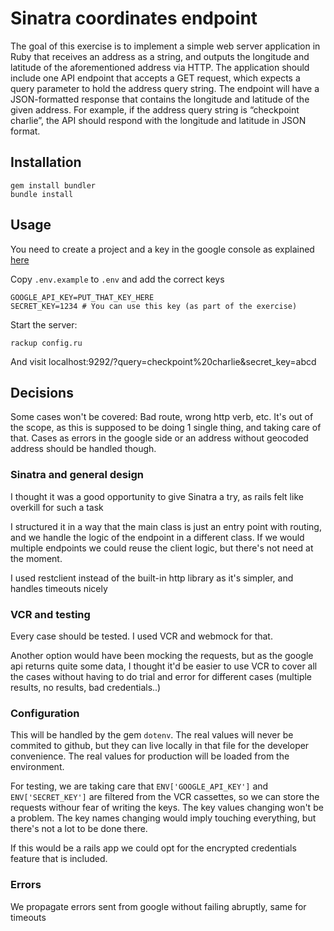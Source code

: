 # Sinatra coordinates endpoint

The goal of this exercise is to implement a simple web server
application in Ruby that receives an address as a string, and
outputs the longitude and latitude of the aforementioned address
via HTTP.
The application should include one API endpoint that accepts a
GET request, which expects a query parameter to hold the address
query string. The endpoint will have a JSON-formatted response
that contains the longitude and latitude of the given address. For
example, if the address query string is “checkpoint charlie”, the API
should respond with the longitude and latitude in JSON format. 

## Installation

```
gem install bundler
bundle install
```

## Usage
You need to create a project and a key in the google console as explained
[here](https://developers.google.com/maps/documentation/geocoding/intro) 

Copy `.env.example` to `.env` and add the correct keys

```
GOOGLE_API_KEY=PUT_THAT_KEY_HERE
SECRET_KEY=1234 # You can use this key (as part of the exercise)
```

Start the server:

```
rackup config.ru
```

And visit localhost:9292/?query=checkpoint%20charlie&secret_key=abcd


## Decisions

Some cases won't be covered: Bad route, wrong http verb, etc. It's out of the
scope, as this is supposed to be doing 1 single thing, and taking care of that.
Cases as errors in the google side or an address without geocoded address should
be handled though.

### Sinatra and general design

I thought it was a good opportunity to give Sinatra a try, as rails felt like
overkill for such a task

I structured it in a way that the main class is just an entry point with routing,
and we handle the logic of the endpoint in a different class. If we would
multiple endpoints we could reuse the client logic, but there's not need at the moment.

I used restclient instead of the built-in http library as it's simpler, 
and handles timeouts nicely

### VCR and testing

Every case should be tested. I used VCR and webmock for that.

Another option would have been mocking the requests, but as the google api returns quite
some data, I thought it'd be easier to use VCR to cover all the cases without having to
do trial and error for different cases (multiple results, no results, bad credentials..)


### Configuration

This will be handled by the gem `dotenv`. The real values will never be commited to github,
but they can live locally in that file for the developer convenience. The real values
for production will be loaded from the environment.

For testing, we are taking care that `ENV['GOOGLE_API_KEY']` and `ENV['SECRET_KEY']` are
filtered from the VCR cassettes, so we can store the requests withour fear of writing
the keys. The key values changing won't be a problem. The key names changing would imply
touching everything, but there's not a lot to be done there.

If this would be a rails app we could opt for the encrypted credentials feature that is
included.

### Errors

We propagate errors sent from google without failing abruptly, same for timeouts

